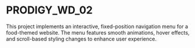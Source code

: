 # PRODIGY_WD_02
This project implements an interactive, fixed-position navigation menu for a food-themed website. The menu features smooth animations, hover effects, and scroll-based styling changes to enhance user experience.
